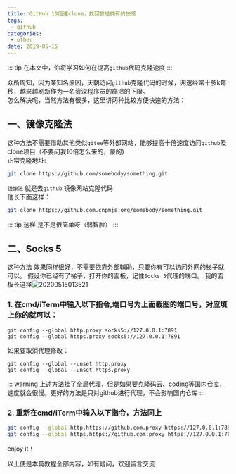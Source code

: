 ```yaml
---
title: GitHub 10倍速clone，找回曾经拥有的快感
tags:
 - github
categories:
 - other
date: 2019-05-15
---
```


::: tip 
在本文中，你将学习如何在提高`github`代码克隆速度 
::: 
<!-- more -->

众所周知，因为某知名原因，天朝访问`github`克隆代码的时候，网速经常十多k每秒，越来越刷新作为一名资深程序员的崩溃的下限。</br>
怎么解决呢，当然方法有很多，这里讲两种比较方便快速的方法：

## 一、镜像克隆法
这种方法不需要借助其他类似`gitee`等外部网站，能够提高十倍速度访问`github`及clone项目（不要问我10倍怎么来的，蒙的)</br>
正常克隆地址:
``` sh
git clone https://github.com/somebody/something.git
```
`镜像法` 就是去`github` 镜像网站克隆代码</br>
他长下面这样：
``` sh
git clone https://github.com.cnpmjs.org/somebody/something.git
```
::: tip 
这样 是不是很简单呀（弱智脸）
::: 
## 二、Socks 5
这种方法 效果同样很好，不需要依靠外部辅助，只要你有可以访问外网的梯子就可以。
假设你已经有了梯子，打开你的面板，记住`Socks 5`代理的端口。
我的面板长这样![20200515013521](https://cdn.jsdelivr.net/gh/hudiegu/cdn/img/20200515013521.png)


### 1. 在cmd/iTerm中输入以下指令,端口号为上面截图的端口号，对应填上你的就可以：

``` 
git config --global http.proxy socks5://127.0.0.1:7891
git config --global https.proxy socks5://127.0.0.1:7891
```
如果要取消代理修改：

``` 
git config --global --unset http.proxy
git config --global --unset https.proxy
```
::: warning
上述方法挂了全局代理，但是如果要克隆码云、coding等国内仓库，速度就会很慢。更好的方法是只对github进行代理，不会影响国内仓库
::: 
### 2. 重新在cmd/iTerm中输入以下指令，方法同上

``` sh
git config --global http.https://github.com.proxy https://127.0.0.1:7891
git config --global https.https://github.com.proxy https://127.0.0.1:7891
```
enjoy it！</br>

以上便是本篇教程全部内容，如有疑问，欢迎留言交流
